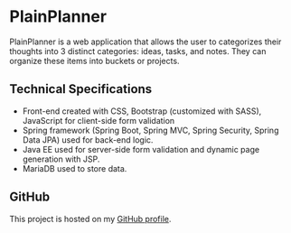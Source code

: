 # PlainPlanner

PlainPlanner is a web application that allows the user to categorizes their thoughts into 3 distinct categories: ideas, tasks, and notes. They can organize these items into buckets or projects.

## Technical Specifications
- Front-end created with CSS, Bootstrap (customized with SASS), JavaScript for client-side form validation
- Spring framework (Spring Boot, Spring MVC, Spring Security, Spring Data JPA) used for back-end logic.
- Java EE used for server-side form validation and dynamic page generation with JSP.
- MariaDB used to store data.

## GitHub
This project is hosted on my [GitHub profile](https://github.com/nunomigueltech). 